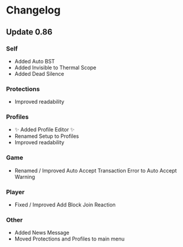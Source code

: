 # Changelog

## Update 0.86

### Self
- Added Auto BST
- Added Invisible to Thermal Scope
- Added Dead Silence
### Protections
- Improved readability
### Profiles
- ✨ Added Profile Editor ✨
- Renamed Setup to Profiles
- Improved readability
### Game
- Renamed / Improved Auto Accept Transaction Error to Auto Accept Warning
### Player
- Fixed / Improved Add Block Join Reaction
### Other
- Added News Message
- Moved Protections and Profiles to main menu
